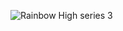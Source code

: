 ![Rainbow High series 3](https://user-images.githubusercontent.com/91079367/134589318-f1348038-deb8-4af4-bf74-cb855bca4ebb.jpg)
